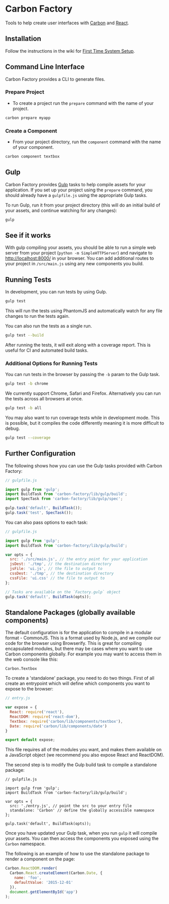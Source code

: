 # Carbon Factory

Tools to help create user interfaces with [Carbon](https://github.com/sage/carbon) and [React](http://facebook.github.io/react/).

## Installation

Follow the instructions in the wiki for [First Time System Setup](https://github.com/Sage/carbon-factory/wiki/First-Time-System-Setup).

## Command Line Interface

Carbon Factory provides a CLI to generate files.

### Prepare Project

* To create a project run the `prepare` command with the name of your project.

```bash
carbon prepare myapp
```

### Create a Component

* From your project directory, run the `component` command with the name of your component.

```bash
carbon component textbox
```

## Gulp

Carbon Factory provides [Gulp](http://gulpjs.com/) tasks to help compile assets for your application. If you set up your project using the `prepare` command, you should already have a `gulpfile.js` using the appropriate Gulp tasks.

To run Gulp, run it from your project directory (this will do an initial build of your assets, and continue watching for any changes):

```bash
gulp
```

## See if it works

With gulp compiling your assets, you should be able to run a simple web server from your project (`python -m SimpleHTTPServer`) and navigate to [http://localhost:8000/](http://localhost:8000/) in your browser. You can add additional routes to your project in `/src/main.js` using any new components you build.

## Running Tests

In development, you can run tests by using Gulp.

```bash
gulp test
```

This will run the tests using PhantomJS and automatically watch for any file changes to run the tests again.

You can also run the tests as a single run.

```bash
gulp test --build
```

After running the tests, it will exit along with a coverage report. This is useful for CI and automated build tasks.

### Additional Options for Running Tests

You can run tests in the browser by passing the `-b` param to the Gulp task.

```bash
gulp test -b chrome
```

We currently support Chrome, Safari and Firefox. Alternatively you can run the tests across all browsers at once.

```bash
gulp test -b all
```

You may also want to run coverage tests while in development mode. This is possible, but it compiles the code differently meaning it is more difficult to debug.

```bash
gulp test --coverage
```

## Further Configuration

The following shows how you can use the Gulp tasks provided with Carbon Factory:

```js
// gulpfile.js

import gulp from 'gulp';
import BuildTask from 'carbon-factory/lib/gulp/build';
import SpecTask from 'carbon-factory/lib/gulp/spec';

gulp.task('default', BuildTask());
gulp.task('test', SpecTask());
```

You can also pass options to each task:

```js
// gulpfile.js

import gulp from 'gulp';
import BuildTask from 'carbon-factory/lib/gulp/build';

var opts = {
  src: './src/main.js', // the entry point for your application
  jsDest: './tmp', // the destination directory
  jsFile: 'ui.js', // the file to output to 
  cssDest: './tmp', // the destination directory
  cssFile: 'ui.css' // the file to output to 
};

// Tasks are available on the `Factory.gulp` object
gulp.task('default', BuildTask(opts));
```

## Standalone Packages (globally available components)

The default configuration is for the application to compile in a modular format - CommonJS. This is a format used by Node.js, and we compile our code for the browser using Browserify. This is great for compiling encapsulated modules, but there may be cases where you want to use Carbon components globally. For example you may want to access them in the web console like this:

```
Carbon.Textbox
```

To create a 'standalone' package, you need to do two things. First of all create an entrypoint which will define which components you want to expose to the browser:

```js
// entry.js

var expose = {
  React: require('react'),
  ReactDOM: require('react-dom'),
  Textbox: require('carbon/lib/components/textbox'),
  Date: require('carbon/lib/components/date')
}

export default expose;
```

This file requires all of the modules you want, and makes them available on a JavaScript object (we recommend you also expose React and ReactDOM).

The second step is to modify the Gulp build task to compile a standalone package:

```
// gulpfile.js

import gulp from 'gulp';
import BuildTask from 'carbon-factory/lib/gulp/build';

var opts = {
  src: './entry.js', // point the src to your entry file
  standalone: 'Carbon' // define the globally accessible namespace
};

gulp.task('default', BuildTask(opts));
```

Once you have updated your Gulp task, when you run `gulp` it will compile your assets. You can then access the components you exposed using the `Carbon` namespace.

The following is an example of how to use the standalone package to render a component on the page:

```js
Carbon.ReactDOM.render(
  Carbon.React.createElement(Carbon.Date, {
    name: 'foo',
    defaultValue: '2015-12-01'
  }),
  document.getElementById('app')
);
```
